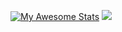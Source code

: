 [![My Awesome Stats](https://awesome-github-stats.azurewebsites.net/user-stats/Vierdant?cardType=level&Background=0D1117&Title=FFDB51BB&Text=D5D5D5C8&Border=DD272700&Ring=FFDB51)](https://git.io/awesome-stats-card)
<img src="https://github-readme-stats.vercel.app/api/top-langs?username=zluvsand&layout=compact"/>
